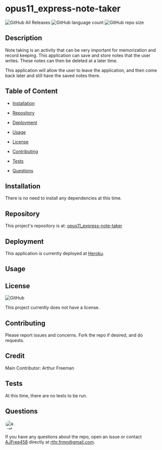 # opus11_express-note-taker


![GitHub All Releases](https://img.shields.io/github/languages/top/AJFree458/opus11_express-note-taker) ![GitHub language count](https://img.shields.io/github/languages/count/AJFree458/opus11_express-note-taker) ![GitHub repo size](https://img.shields.io/github/repo-size/AJFree458/opus11_express-note-taker)

## Description

Note taking is an activity that can be very important for memorization and record keeping. This application can save and store notes that the user writes. These notes can then be deleted at a later time.

This application will allow the user to leave the application, and then come back later and still have the saved notes there.

## Table of Content

* [Installation](#installation)

* [Repository](#repository)

* [Deployment](#deployment)

* [Usage](#usage)

* [License](#license)

* [Contributing](#contributing)

* [Tests](#tests)

* [Questions](#questions)

## Installation

There is no need to install any dependencies at this time.

## Repository

This project's repository is at: [opus11_express-note-taker](https://github.com/AJFree458/opus11_express-note-taker)

## Deployment

This application is currently deployed at [Heroku](https://ancient-woodland-06582.herokuapp.com/).

## Usage



## License

![GitHub](https://img.shields.io/github/license/AJFree458/opus11_express-note-taker)

This project currently does not have a license.

## Contributing

Please report issues and concerns. Fork the repo if desired, and do requests.

## Credit

Main Contributor: Arthur Freeman

## Tests

At this time, there are no tests to be run.

## Questions

<img src="https://avatars3.githubusercontent.com/u/59231957?v=4" alt="avatar" style="border-radius: 16px" width="30" />

If you have any questions about the repo, open an issue or contact [AJFree458](https://api.github.com/users/AJFree458) directly at rthr.frmn@gmail.com.